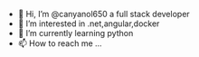 - 👋 Hi, I’m @canyanol650 a full stack developer
- 👀 I’m interested in .net,angular,docker
- 🌱 I’m currently learning python
- 📫 How to reach me ...

<!---
canyanol650/canyanol650 is a ✨ special ✨ repository because its `README.md` (this file) appears on your GitHub profile.
You can click the Preview link to take a look at your changes.
--->
